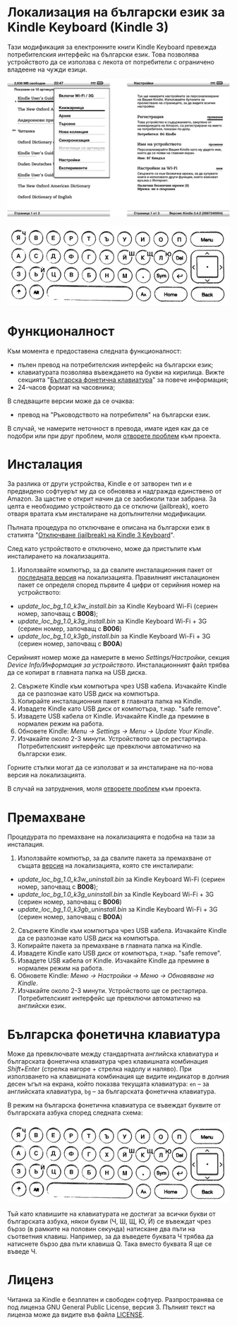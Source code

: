 Локализация на български език за Kindle Keyboard (Kindle 3) 
==================================================================

Тази модификация за електронните книги Kindle Keyboard превежда потребителския интерфейс на български език. Това позволява устройството да се използва с лекота от потребители с ограничено владеене на чужди езици.

![Потребителски интерфейс на български език](https://raw.githubusercontent.com/kaloyan-raev/kindle-k3-l10n-bg/gh-pages/images/gui-bg.gif)
<br><br>
![Клавиатура на кирилица](https://raw.githubusercontent.com/kaloyan-raev/kindle-k3-l10n-bg/gh-pages/images/keyboard-bg.png)

Функционалност
==============

Към момента е предоставена следната функционалност:
* пълен превод на потребителския интерфейс на български език;
* клавиатурата позволява въвеждането на букви на кирилица. Вижте секцията "[Българска фонетична клавиатура](#Българска-фонетична-клавиатура)" за повече информация;
* 24-часов формат на часовника;

В следващите версии може да се очаква:
* превод на "Ръководството на потребителя" на български език.

В случай, че намерите неточност в превода, имате идея как да се подобри или при друг проблем, моля [отворете проблем](https://github.com/kaloyan-raev/kindle-k3-l10n-bg/issues/new) към проекта.

Инсталация
==========

За разлика от други устройства, Kindle е от затворен тип и е предвидено софтуерът му да се обновява и надгражда единствено от Amazon. За щастие е открит начин да се заобиколи тази забрана. За целта е необходимо устройството да се отключи (jailbreak), което отваря вратата към инсталиране на допълнителни модификации.

Пълната процедура по отключване e описана на български език в статията "[Отключване (jailbreak) на Kindle 3 Keyboard](https://hitrini.blogspot.bg/2017/03/jailbreak-kindle-3.html)".

След като устройството е отключено, може да пристъпите към инсталирането на локализацията.

1. Използвайте компютър, за да свалите инсталационния пакет от [последната версия](https://github.com/kaloyan-raev/kindle-k3-l10n-bg/releases/latest) на локализацията. Правилният инсталационен пакет се определя според първите 4 цифри от серийния номер на устройството:
- _update_loc_bg_1.0_k3w_install.bin_ за Kindle Keyboard Wi-Fi (сериен номер, започващ с __B008__);
- _update_loc_bg_1.0_k3g_install.bin_ за Kindle Keyboard Wi-Fi + 3G (сериен номер, започващ с __B006__)
- _update_loc_bg_1.0_k3gb_install.bin_ за Kindle Keyboard Wi-Fi + 3G (сериен номер, започващ с __B00A__)

Серийният номер може да намерите в меню _Settings/Настройки_, секция _Device Info/Информация за устройството_. Инсталационният файл трябва да се копират в главната папка на USB диска.

2. Свържете Kindle към компютъра чрез USB кабела. Изчакайте Kindle да се разпознае като USB диск на компютъра.
1. Копирайте инсталационния пакет в главната папка на Kindle.
1. Извадете Kindle като USB диск от компютъра, т.нар. "safe remove".
1. Извадете USB кабела от Kindle. Изчакайте Kindle да премине в нормален режим на работа.
1. Обновете Kindle: _Menu -> Settings -> Menu -> Update Your Kindle_.
1. Изчакайте около 2-3 минути. Устройството ще се рестартира. Потребителският интерфейс ще превключи автоматично на български език.

Горните стъпки могат да се използват и за инсталиране на по-нова версия на локализацията.

В случай на затруднения, моля [отворете проблем](https://github.com/kaloyan-raev/kindle-k3-l10n-bg/issues/new) към проекта.

Премахване
==========

Процедурата по премахване на локализацията е подобна на тази за инсталация. 

1. Използвайте компютър, за да свалите пакета за премахване от същата [версия](https://github.com/kaloyan-raev/kindle-k3-l10n-bg/releases) на локализацията, която сте инсталирали:
- _update_loc_bg_1.0_k3w_uninstall.bin_ за Kindle Keyboard Wi-Fi (сериен номер, започващ с __B008__);
- _update_loc_bg_1.0_k3g_uninstall.bin_ за Kindle Keyboard Wi-Fi + 3G (сериен номер, започващ с __B006__)
- _update_loc_bg_1.0_k3gb_uninstall.bin_ за Kindle Keyboard Wi-Fi + 3G (сериен номер, започващ с __B00A__)
2. Свържете Kindle към компютъра чрез USB кабела. Изчакайте Kindle да се разпознае като USB диск на компютъра.
1. Копирайте пакета за премахване в главната папка на Kindle.
1. Извадете Kindle като USB диск от компютъра, т.нар. "safe remove".
1. Извадете USB кабела от Kindle. Изчакайте Kindle да премине в нормален режим на работа.
1. Обновете Kindle: _Меню -> Настройки -> Меню -> Обновяване на Kindle_.
1. Изчакайте около 2-3 минути. Устройството ще се рестартира. Потребителският интерфейс ще превключи автоматично на английски език.

Българска фонетична клавиатура
==============================

Може да превключвате между стандартната английска клавиатура и българската фонетична клавиатура чрез клавишната комбинация _Shift+Enter_ (стрелка нагоре + стрелка надолу и наляво). При използването на клавишната комбинация ще видите индикатор в долния десен ъгъл на екрана, който показва текущата клавиатура: `en` – за английската клавиатура, `bg` – за българската фонетична клавиатура.

В режим на българска фонетична клавиатура се въвеждат буквите от българската азбука според следната схема:

![Клавиатура на кирилица](https://raw.githubusercontent.com/kaloyan-raev/kindle-k3-l10n-bg/gh-pages/images/keyboard-bg.png)

Тъй като клавишите на клавиатурата не достигат за всички букви от българската азбука, някои букви (Ч, Ш, Щ, Ю, Ѝ) се въвеждат чрез бързо (в рамките на половин секунда) натискане два пъти на съответния клавиш. Например, за да въведете буквата Ч трябва да натиснете бързо два пъти клавиша Q. Така вместо буквата Я ще се въведе Ч.

Лиценз
======

Читанка за Kindle е безплатен и свободен софтуер. Разпространява се под лиценза GNU General Public License, версия 3. Пълният текст на лиценза може да видите във файла [LICENSE](https://github.com/kaloyan-raev/kindle-k3-l10n-bg/blob/master/LICENSE).
